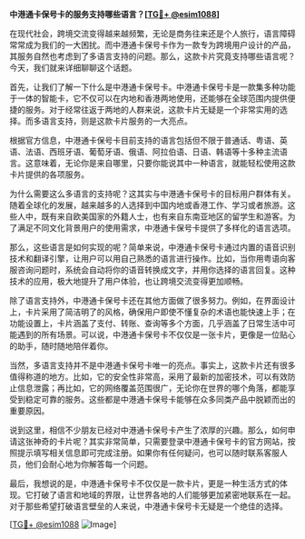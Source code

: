**中港通卡保号卡的服务支持哪些语言？[[TG💪+ @esim1088](https://t.me/s/esim1088)]**

在现代社会，跨境交流变得越来越频繁，无论是商务往来还是个人旅行，语言障碍常常成为我们的一大困扰。而中港通卡保号卡作为一款专为跨境用户设计的产品，其服务自然也考虑到了多语言支持的问题。那么，这款卡片究竟支持哪些语言呢？今天，我们就来详细聊聊这个话题。

首先，让我们了解一下什么是中港通卡保号卡。中港通卡保号卡是一款集多种功能于一体的智能卡，它不仅可以在内地和香港两地使用，还能够在全球范围内提供便捷的服务。对于经常往返于两地的人群来说，这款卡片无疑是一个非常实用的选择。而多语言支持，则是这款卡片服务的一大亮点。

根据官方信息，中港通卡保号卡目前支持的语言包括但不限于普通话、粤语、英语、法语、西班牙语、葡萄牙语、俄语、阿拉伯语、日语、韩语等十多种主流语言。这意味着，无论你是来自哪里，只要你能说其中一种语言，就能轻松使用这款卡片提供的各项服务。

为什么需要这么多语言的支持呢？这其实与中港通卡保号卡的目标用户群体有关。随着全球化的发展，越来越多的人选择到中国内地或香港工作、学习或者旅游。这些人中，既有来自欧美国家的外籍人士，也有来自东南亚地区的留学生和游客。为了满足不同文化背景用户的使用需求，中港通卡保号卡提供了多样化的语言选项。

那么，这些语言是如何实现的呢？简单来说，中港通卡保号卡通过内置的语音识别技术和翻译引擎，让用户可以用自己熟悉的语言进行操作。比如，当你用粤语向客服咨询问题时，系统会自动将你的语音转换成文字，并用你选择的语言回复。这种技术的应用，极大地提升了用户体验，也让跨境交流变得更加顺畅。

除了语言支持外，中港通卡保号卡还在其他方面做了很多努力。例如，在界面设计上，卡片采用了简洁明了的风格，确保用户即使不懂复杂的术语也能快速上手；在功能设置上，卡片涵盖了支付、转账、查询等多个方面，几乎涵盖了日常生活中可能遇到的所有场景。可以说，中港通卡保号卡不仅仅是一张卡片，更像是一位贴心的助手，随时随地陪伴着你。

当然，多语言支持并不是中港通卡保号卡唯一的亮点。事实上，这款卡片还有很多值得称道的地方。比如，它的安全性非常高，采用了最新的加密技术，可以有效防止信息泄露；再比如，它的网络覆盖范围很广，无论你在世界的哪个角落，都能享受到稳定可靠的服务。这些都是中港通卡保号卡能够在众多同类产品中脱颖而出的重要原因。

说到这里，相信不少朋友已经对中港通卡保号卡产生了浓厚的兴趣。那么，如何申请这张神奇的卡片呢？其实非常简单，只需要登录中港通卡保号卡的官方网站，按照提示填写相关信息即可完成注册。如果你有任何疑问，也可以随时联系客服人员，他们会耐心地为你解答每一个问题。

最后，我想说的是，中港通卡保号卡不仅仅是一款卡片，更是一种生活方式的体现。它打破了语言和地域的界限，让世界各地的人们能够更加紧密地联系在一起。对于那些希望打破语言壁垒的人来说，中港通卡保号卡无疑是一个绝佳的选择。

[[TG💪+ @esim1088](https://t.me/s/esim1088) ![Image](https://i.postimg.cc/4NQfJmqS/Snipaste-2025-05-13-00-14-12.png)]